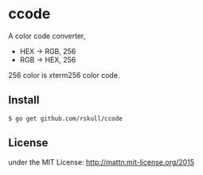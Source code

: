 # ccode

A color code converter,

- HEX -> RGB, 256
- RGB -> HEX, 256

256 color is xterm256 color code.

## Install

```
$ go get github.com/rskull/ccode
```

## License

under the MIT License: http://mattn.mit-license.org/2015
